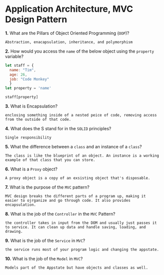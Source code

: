# Application Architecture, MVC Design Pattern

**1.** What are the Pillars of Object Oriented Programming (`OOP`)?
<!-- enter you answer in the space below -->
```
Abstraction, enacapsulation, inheritance, and polymorphism
```
**2.** How would you access the `name` of the below object using the `property` variable?
```js
let staff = {
  name: "Tim",
  age: 26,
  job: "Code Monkey"
  }
let property = 'name'
```
<!-- enter you answer in the space below -->
```
staff[property] 
```
**3.** What is Encapsulation?
<!-- enter you answer in the space below -->
```
enclosing something inside of a nested peice of code, removing access from the outside of that code.
```
**4.** What does the S stand for in the `SOLID` principles?
<!-- enter you answer in the space below -->
```
Single responsibility
```
**5.** What the difference between a `class` and an instance of a `class`?
<!-- enter you answer in the space below -->
```
The class is like the blueprint of an object. An instance is a working example of that class that you can store.
```
**6.** What is a `Proxy` object?
<!-- enter you answer in the space below -->
```
A proxy object is a copy of an exsisting object that's disposable.
```

**7.** What is the purpose of the `MVC` pattern?
<!-- enter you answer in the space below -->
```
MVC design breaks the different parts of a program up, making it easier to ojrganize and go through code. It also provides encapsulation.
```
**8.** What is the job of the `Controller` in the `MVC` Pattern?
<!-- enter you answer in the space below -->
```
the controller takes in input from the DOM and usually just passes it to service. It can clean up data and handle saving, loading, and drawing.
```

**9.** What is the job of the `Service` in `MVC`?
<!-- enter you answer in the space below -->
```
the service runs most of your program logic and changing the appstate.
```
**10.** What is the job of the `Model` in `MVC`?
<!-- enter you answer in the space below -->
```
Models part of the Appstate but have objects and classes as well.
```

